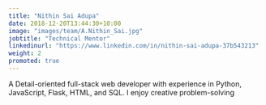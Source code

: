 ```yaml
---
title: "Nithin Sai Adupa"
date: 2018-12-20T13:44:30+10:00
image: "images/team/A.Nithin_Sai.jpg"
jobtitle: "Technical Mentor"
linkedinurl: "https://www.linkedin.com/in/nithin-sai-adupa-37b543213"
weight: 2
promoted: true
---
```


A Detail-oriented full-stack web developer with experience in Python, JavaScript, Flask, HTML, and SQL. I enjoy creative problem-solving